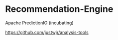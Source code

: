# Recommendation-Engine
Apache PredictionIO (incubating)

https://github.com/justwjr/analysis-tools
